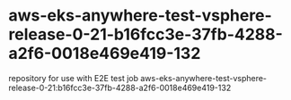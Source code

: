 # aws-eks-anywhere-test-vsphere-release-0-21-b16fcc3e-37fb-4288-a2f6-0018e469e419-132
repository for use with E2E test job aws-eks-anywhere-test-vsphere-release-0-21:b16fcc3e-37fb-4288-a2f6-0018e469e419-132

